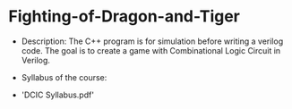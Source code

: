 # Fighting-of-Dragon-and-Tiger
- Description:
The C++ program is for simulation before writing a verilog code. The goal is to create a game with Combinational Logic Circuit in Verilog.



- Syllabus of the course:
- 'DCIC Syllabus.pdf'
